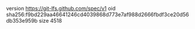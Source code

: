version https://git-lfs.github.com/spec/v1
oid sha256:f9bd229aa46641246cd4039868d773e7af988d2666fbdf3ce20d56db353e959b
size 4518
